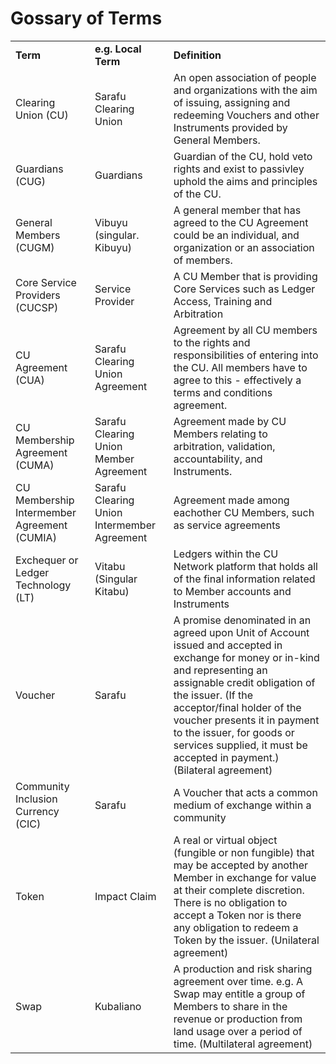 # Gossary of Terms


<table>
  <tr>
   <td><strong>Term </strong>
   </td>
   <td><strong>e.g. Local Term</strong>
   </td>
   <td><strong>Definition</strong>
   </td>
  </tr>
  <tr>
   <td>Clearing Union (CU)
   </td>
   <td>Sarafu Clearing Union
   </td>
   <td>An open association of people and organizations with the aim of issuing, assigning and redeeming Vouchers and other Instruments provided by General Members. 
   </td>
  </tr>
  <tr>
   <td>Guardians (CUG)
   </td>
   <td>Guardians
   </td>
   <td>Guardian of the CU, hold veto rights and exist to passivley uphold the aims and principles of the CU. 
   </td>
  </tr>
  <tr>
   <td>General Members (CUGM)
   </td>
   <td>Vibuyu (singular. Kibuyu)
   </td>
   <td>A general member that has agreed to the CU Agreement could be an individual, and organization or an association of members.
   </td>
  </tr>
  <tr>
   <td>Core Service Providers (CUCSP)
   </td>
   <td>Service Provider
   </td>
   <td>A CU Member that is providing Core Services such as Ledger Access, Training and Arbitration
   </td>
  </tr>
  <tr>
   <td>CU Agreement (CUA)
   </td>
   <td>Sarafu Clearing Union Agreement
   </td>
   <td>Agreement by all CU members to the rights and responsibilities of entering into the CU. All members have to agree to this - effectively a terms and conditions agreement. 
   </td>
  </tr>
  <tr>
   <td>CU Membership Agreement (CUMA)
   </td>
   <td>Sarafu Clearing Union Member Agreement
   </td>
   <td>Agreement made by CU Members relating to arbitration, validation, accountability, and Instruments. 
   </td>
  </tr>
  <tr>
   <td>CU Membership Intermember Agreement (CUMIA)
   </td>
   <td>Sarafu Clearing Union Intermember Agreement
   </td>
   <td>Agreement made among eachother CU Members, such as service agreements
   </td>
  </tr>
  <tr>
   <td>Exchequer or Ledger Technology (LT)
   </td>
   <td>Vitabu (Singular Kitabu)
   </td>
   <td>Ledgers within the CU Network platform that holds all of the final information related to Member accounts and Instruments
   </td>
  </tr>
  <tr>
   <td>Voucher
   </td>
   <td>Sarafu
   </td>
   <td>A promise denominated in an agreed upon Unit of Account issued and accepted in exchange for money or in-kind and representing an assignable credit obligation of the issuer. 
(If the acceptor/final holder of the voucher presents it in payment to the issuer, for goods or services supplied, it must be accepted in payment.) (Bilateral agreement)
   </td>
  </tr>
  <tr>
   <td>Community Inclusion Currency (CIC)
   </td>
   <td>Sarafu
   </td>
   <td>A Voucher that acts a common medium of exchange within a community
   </td>
  </tr>
  <tr>
   <td>Token
   </td>
   <td>Impact Claim
   </td>
   <td>A real or virtual object (fungible or non fungible) that may be accepted by another Member in exchange for value at their complete discretion. There is no obligation to accept a Token nor is there any obligation to redeem a Token by the issuer. (Unilateral agreement)
   </td>
  </tr>
  <tr>
   <td>Swap
   </td>
   <td>Kubaliano
   </td>
   <td>A production and risk sharing agreement over time. e.g. A Swap may entitle a group of Members to share in the revenue or production from land usage over a period of time. (Multilateral agreement)
   </td>
  </tr>

</table>

